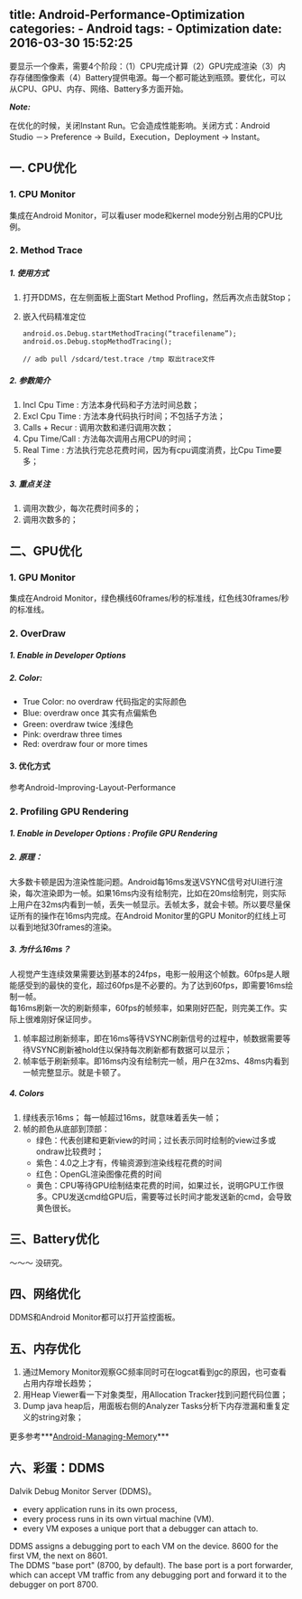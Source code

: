 title: Android-Performance-Optimization
categories:
	- Android
tags:
	- Optimization
date: 2016-03-30 15:52:25
---
 
要显示一个像素，需要4个阶段：（1）CPU完成计算（2）GPU完成渲染（3）内存存储图像像素（4）Battery提供电源。每一个都可能达到瓶颈。要优化，可以从CPU、GPU、内存、网络、Battery多方面开始。

***Note:***

在优化的时候，关闭Instant Run。它会造成性能影响。关闭方式：Android Studio －> Preference -> Build，Execution，Deployment -> Instant。



## 一. CPU优化

### 1. CPU Monitor

集成在Android Monitor，可以看user mode和kernel mode分别占用的CPU比例。

### 2. Method Trace

##### 1. 使用方式

1. 打开DDMS，在左侧面板上面Start Method Profling，然后再次点击就Stop；
2. 嵌入代码精准定位
	
	```
	android.os.Debug.startMethodTracing(“tracefilename”);
	android.os.Debug.stopMethodTracing();
	
	// adb pull /sdcard/test.trace /tmp 取出trace文件
	```
	
##### 2. 参数简介

1. Incl Cpu Time : 方法本身代码和子方法时间总数；
2. Excl Cpu Time : 方法本身代码执行时间；不包括子方法；
3. Calls + Recur : 调用次数和递归调用次数；
4. Cpu Time/Call : 方法每次调用占用CPU的时间；
5. Real Time : 方法执行完总花费时间，因为有cpu调度消费，比Cpu Time要多；

##### 3. 重点关注

1. 调用次数少，每次花费时间多的；
2. 调用次数多的；


## 二、GPU优化

### 1. GPU Monitor
 
集成在Android Monitor，绿色横线60frames/秒的标准线，红色线30frames/秒的标准线。

### 2. OverDraw

##### 1. Enable in Developer Options
##### 2. Color:

* True Color: no overdraw 代码指定的实际颜色
* Blue: overdraw once  其实有点偏紫色
* Green: overdraw twice 浅绿色
* Pink: overdraw three times
* Red: overdraw four or more times

#### 3. 优化方式
参考Android-Improving-Layout-Performance

### 2. Profiling GPU Rendering

##### 1. Enable in Developer Options : Profile GPU Rendering

##### 2. 原理：
大多数卡顿是因为渲染性能问题。Android每16ms发送VSYNC信号对UI进行渲染，每次渲染即为一帧。如果16ms内没有绘制完，比如在20ms绘制完，则实际上用户在32ms内看到一帧，丢失一帧显示。丢帧太多，就会卡顿。所以要尽量保证所有的操作在16ms内完成。在Android Monitor里的GPU Monitor的红线上可以看到地狱30frames的渲染。
##### 3. 为什么16ms？
人视觉产生连续效果需要达到基本的24fps，电影一般用这个帧数。60fps是人眼能感受到的最快的变化，超过60fps是不必要的。为了达到60fps，即需要16ms绘制一帧。    
每16ms刷新一次的刷新频率，60fps的帧频率，如果刚好匹配，则完美工作。实际上很难刚好保证同步。

1. 帧率超过刷新频率，即在16ms等待VSYNC刷新信号的过程中，帧数据需要等待VSYNC刷新被hold住以保持每次刷新都有数据可以显示；
2. 帧率低于刷新频率。即16ms内没有绘制完一帧，用户在32ms、48ms内看到一帧完整显示。就是卡顿了。

##### 4. Colors

1. 绿线表示16ms； 每一帧超过16ms，就意味着丢失一帧；
2. 帧的颜色从底部到顶部：
	* 绿色：代表创建和更新view的时间；过长表示同时绘制的view过多或ondraw比较费时；
	* 紫色：4.0之上才有，传输资源到渲染线程花费的时间
	* 红色：OpenGL渲染图像花费的时间
	* 黄色：CPU等待GPU绘制结束花费的时间，如果过长，说明GPU工作很多。CPU发送cmd给GPU后，需要等过长时间才能发送新的cmd，会导致黄色很长。
 
## 三、Battery优化
～～～ 没研究。

## 四、网络优化
DDMS和Android Monitor都可以打开监控面板。

## 五、内存优化

1. 通过Memory Monitor观察GC频率同时可在logcat看到gc的原因，也可查看占用内存增长趋势；
2. 用Heap Viewer看一下对象类型，用Allocation Tracker找到问题代码位置；
3. Dump java heap后，用面板右侧的Analyzer Tasks分析下内存泄漏和重复定义的string对象；

更多参考***[Android-Managing-Memory](http://ccsun.github.io/2015/11/29/android-managing-memory/)***

## 六、彩蛋：DDMS

Dalvik Debug Monitor Server (DDMS)。

* every application runs in its own process,
* every process runs in its own virtual machine (VM).
* every VM exposes a unique port that a debugger can attach to.


DDMS assigns a debugging port to each VM on the device. 8600 for the first VM, the next on 8601.    
The DDMS "base port" (8700, by default). The base port is a port forwarder, which can accept VM traffic from any debugging port and forward it to the debugger on port 8700. 


